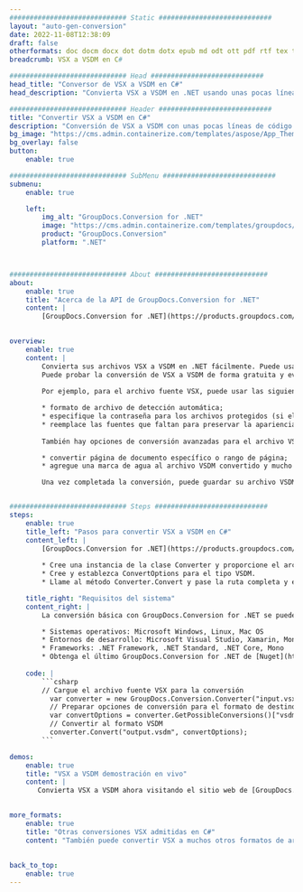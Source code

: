 ```yaml
---
############################# Static ############################
layout: "auto-gen-conversion"
date: 2022-11-08T12:38:09
draft: false
otherformats: doc docm docx dot dotm dotx epub md odt ott pdf rtf tex txt vdx vsdm vsdx vssm vssx vstm vstx vsx vtx xps
breadcrumb: VSX a VSDM en C#

############################# Head ############################
head_title: "Conversor de VSX a VSDM en C#"
head_description: "Convierta VSX a VSDM en .NET usando unas pocas líneas de código. Utilice la API de conversión de documentos de GroupDocs para convertir más de 160 formatos de archivo."

############################# Header ############################
title: "Convertir VSX a VSDM en C#"
description: "Conversión de VSX a VSDM con unas pocas líneas de código .NET"
bg_image: "https://cms.admin.containerize.com/templates/aspose/App_Themes/V3/images/bg/header1.png"
bg_overlay: false
button:
    enable: true

############################# SubMenu ############################
submenu:
    enable: true

    left:
        img_alt: "GroupDocs.Conversion for .NET"
        image: "https://cms.admin.containerize.com/templates/groupdocs/images/product-logos/90x90-noborder/groupdocs-conversion-net.png"
        product: "GroupDocs.Conversion"
        platform: ".NET"



############################# About ############################
about:
    enable: true
    title: "Acerca de la API de GroupDocs.Conversion for .NET"
    content: |
        [GroupDocs.Conversion for .NET](https://products.groupdocs.com/conversion/net/) se puede usar para convertir Microsoft Word, Excel, PowerPoint, PDF, Visio y otros formatos. GroupDocs.Conversion es una API independiente que es adecuada para sistemas internos y de back-end donde se requiere un alto rendimiento. No depende de ningún software como Microsoft u Open Office.
    

overview:
    enable: true
    content: |
        Convierta sus archivos VSX a VSDM en .NET fácilmente. Puede usar solo un par de líneas de código C# en cualquier plataforma de su elección, como Windows, Linux, macOS.
        Puede probar la conversión de VSX a VSDM de forma gratuita y evaluar la calidad de los resultados de la conversión. Junto con los escenarios de conversión de archivos simples, puede probar opciones más avanzadas para cargar el archivo de origen VSX y para guardar el resultado de salida VSDM. 
        
        Por ejemplo, para el archivo fuente VSX, puede usar las siguientes opciones de carga:

        * formato de archivo de detección automática;
        * especifique la contraseña para los archivos protegidos (si el formato de archivo lo admite);
        * reemplace las fuentes que faltan para preservar la apariencia del documento.
        
        También hay opciones de conversión avanzadas para el archivo VSDM:

        * convertir página de documento específico o rango de página;
        * agregue una marca de agua al archivo VSDM convertido y mucho más.

        Una vez completada la conversión, puede guardar su archivo VSDM en la ruta del archivo local o en cualquier almacenamiento de terceros como FTP, Amazon S3, Google Drive, Dropbox, etc. Tenga en cuenta que para convertir VSX a VSDM no es necesario instalar ningún software adicional, como MS Office, Open Office, Adobe Acrobat Reader, etc.


############################# Steps ############################
steps:
    enable: true
    title_left: "Pasos para convertir VSX a VSDM en C#"
    content_left: |
        [GroupDocs.Conversion for .NET](https://products.groupdocs.com/conversion/net/) facilita a los desarrolladores convertir un archivo VSX a VSDM con unas pocas líneas de código.
        
        * Cree una instancia de la clase Converter y proporcione el archivo VSX con la ruta completa
        * Cree y establezca ConvertOptions para el tipo VSDM.
        * Llame al método Converter.Convert y pase la ruta completa y el formato (VSDM) como parámetro

    title_right: "Requisitos del sistema"
    content_right: |
        La conversión básica con GroupDocs.Conversion for .NET se puede realizar en unos pocos pasos simples. Nuestras API son compatibles con todas las principales plataformas y sistemas operativos. Antes de ejecutar el código a continuación, asegúrese de tener instalados los siguientes requisitos previos en su sistema.

        * Sistemas operativos: Microsoft Windows, Linux, Mac OS
        * Entornos de desarrollo: Microsoft Visual Studio, Xamarin, MonoDevelop
        * Frameworks: .NET Framework, .NET Standard, .NET Core, Mono
        * Obtenga el último GroupDocs.Conversion for .NET de [Nuget](https://www.nuget.org/packages/groupdocs.conversion)
         
    code: |
        ```csharp    
        // Cargue el archivo fuente VSX para la conversión
          var converter = new GroupDocs.Conversion.Converter("input.vsx");
          // Preparar opciones de conversión para el formato de destino VSDM
          var convertOptions = converter.GetPossibleConversions()["vsdm"].ConvertOptions;
          // Convertir al formato VSDM
          converter.Convert("output.vsdm", convertOptions);
        ```

demos:
    enable: true
    title: "VSX a VSDM demostración en vivo"
    content: |
       Convierta VSX a VSDM ahora visitando el sitio web de [GroupDocs.Conversion App](https://products.groupdocs.app/conversion/family). La demostración en línea tiene las siguientes ventajas
          

more_formats:
    enable: true
    title: "Otras conversiones VSX admitidas en C#"
    content: "También puede convertir VSX a muchos otros formatos de archivo. Consulte la lista a continuación."
       
       
back_to_top:
    enable: true
---
```


